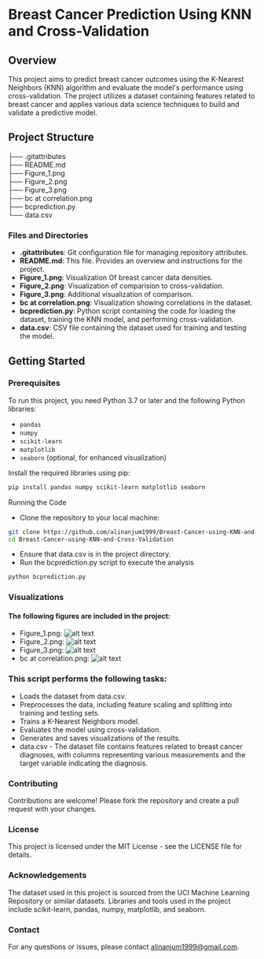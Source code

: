 # Breast Cancer Prediction Using KNN and Cross-Validation

## Overview
This project aims to predict breast cancer outcomes using the K-Nearest Neighbors (KNN) algorithm and evaluate the model's performance using cross-validation. The project utilizes a dataset containing features related to breast cancer and applies various data science techniques to build and validate a predictive model.

## Project Structure

├── .gitattributes <br/>
├── README.md <br/>
├── Figure_1.png <br/>
├── Figure_2.png <br/>
├── Figure_3.png <br/>
├── bc at correlation.png <br/>
├── bcprediction.py <br/>
└── data.csv <br/>


### Files and Directories

- **.gitattributes**: Git configuration file for managing repository attributes.
- **README.md**: This file. Provides an overview and instructions for the project.
- **Figure_1.png**: Visualization Of breast cancer data densities.
- **Figure_2.png**: Visualization of comparision to cross-validation.
- **Figure_3.png**: Additional visualization of comparison.
- **bc at correlation.png**: Visualization showing correlations in the dataset.
- **bcprediction.py**: Python script containing the code for loading the dataset, training the KNN model, and performing cross-validation.
- **data.csv**: CSV file containing the dataset used for training and testing the model.

## Getting Started

### Prerequisites
To run this project, you need Python 3.7 or later and the following Python libraries:
- `pandas`
- `numpy`
- `scikit-learn`
- `matplotlib`
- `seaborn` (optional, for enhanced visualization)

Install the required libraries using pip:
```bash
pip install pandas numpy scikit-learn matplotlib seaborn
```
Running the Code
* Clone the repository to your local machine:
```bash
git clone https://github.com/alinanjum1999/Breast-Cancer-using-KNN-and-Cross-Validation.git
cd Breast-Cancer-using-KNN-and-Cross-Validation
```
* Ensure that data.csv is in the project directory.
* Run the bcprediction.py script to execute the analysis

```bash
python bcprediction.py
```
### Visualizations
#### The following figures are included in the project:

* Figure_1.png:
  ![alt text]([http://url/to/img.png](https://github.com/alinanjum1999/Breast-Cancer-using-KNN-and-Cross-Validation/blob/main/Figure_1.png))
* Figure_2.png:
  ![alt text](http://url/to/img.png)
* Figure_3.png:
  ![alt text](http://url/to/img.png)
* bc at correlation.png:
  ![alt text](http://url/to/img.png)

### This script performs the following tasks:

* Loads the dataset from data.csv.
* Preprocesses the data, including feature scaling and splitting into training and testing sets.
* Trains a K-Nearest Neighbors model.
* Evaluates the model using cross-validation.
* Generates and saves visualizations of the results.
* data.csv - The dataset file contains features related to breast cancer diagnoses, with columns representing various measurements and the target variable indicating the diagnosis.

### Contributing
Contributions are welcome! Please fork the repository and create a pull request with your changes.

### License
This project is licensed under the MIT License - see the LICENSE file for details.

### Acknowledgements
The dataset used in this project is sourced from the UCI Machine Learning Repository or similar datasets.
Libraries and tools used in the project include scikit-learn, pandas, numpy, matplotlib, and seaborn.
### Contact
For any questions or issues, please contact alinanjum1999@gmail.com.



